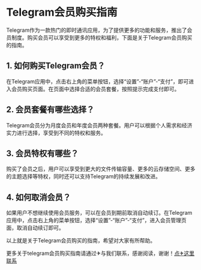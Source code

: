 # Telegram会员购买指南

Telegram作为一款热门的即时通讯应用，为了提供更多的功能和服务，推出了会员制度。购买会员可以享受到更多的特权和福利，下面是关于Telegram会员购买的指南。

## 1. 如何购买Telegram会员？

在Telegram应用中，点击右上角的菜单按钮，选择“设置”-“账户”-“支付”，即可进入会员购买页面。在页面中选择合适的会员套餐，按照提示完成支付即可。

## 2. 会员套餐有哪些选择？

Telegram会员分为月度会员和年度会员两种套餐。用户可以根据个人需求和经济实力进行选择，享受到不同的特权和服务。

## 3. 会员特权有哪些？

购买了会员之后，用户可以享受到更大的文件传输容量、更多的云存储空间、更多的主题选择等特权，同时还可以支持Telegram的持续发展和改进。

## 4. 如何取消会员？

如果用户不想继续使用会员服务，可以在会员到期前取消自动续订。在Telegram应用中，点击右上角的菜单按钮，选择“设置”-“账户”-“支付”，进入会员管理页面，取消自动续订即可。

以上就是关于Telegram会员购买的指南，希望对大家有所帮助。

更多关于telegram会员购买指南请通过✈与我们联系，感谢阅读，谢谢！[点✈这里联系](https://sms.k02.cc)